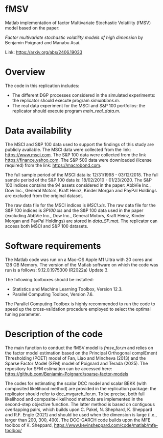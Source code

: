 # fMSV

Matlab implementation of factor Multivariate Stochastic Volatility (fMSV) model based on the paper:

*Factor multivariate stochastic volatility models of high dimension* by Benjamin Poignard and Manabu Asai.

Link: https://arxiv.org/abs/2406.19033

# Overview

The code in this replication includes:

- The different DGP processes considered in the simulated experiments: the replicator should execute program *simulations.m*.
- The real data experiment for the MSCI and S&P 100 portfolios: the replicator should execute program *main_real_data.m*.

# Data availability

The MSCI and S&P 100 data used to support the findings of this study are publicly available. The MSCI data were collected from the link: https://www.msci.com. The S&P 100 data were collected from the link https://finance.yahoo.com. The S&P 500 data were downloaded (license required) from the link: https://macrobond.com.

The full sample period of the MSCI data is: 12/31/1998 - 03/12/2018. The full sample period of the S&P 100 data is: 18/02/2010 - 01/23/2020. The S&P 100 indices contains the 94 assets considered in the paper: AbbVie Inc., Dow Inc., General Motors, Kraft Heinz, Kinder Morgan and PayPal Holdings are excluded from the original dataset. 

The raw data file for the MSCI indices is *MSCI.xls*. The raw data file for the S&P 100 indices is *SP100.xls* and the S&P 100 data used in the paper (excluding AbbVie Inc., Dow Inc., General Motors, Kraft Heinz, Kinder Morgan and PayPal Holdings) are stored in *data_SP.mat*. The replicator can access both MSCI and S&P 100 datasets.

# Software requirements

The Matlab code was run on a Mac-OS Apple M1 Ultra with 20 cores and 128 GB Memory. The version of the Matlab software on which the code was run is a follows: 9.12.0.1975300 (R2022a) Update 3.

The following toolboxes should be installed:

- Statistics and Machine Learning Toolbox, Version 12.3.
- Parallel Computing Toolbox, Version 7.6.

The Parallel Computing Toolbox is highly recommended to run the code to speed up the cross-validation procedure employed to select the optimal tuning parameter. 

# Description of the code

The main function to conduct the fMSV model is *fmsv_for.m* and relies on the factor model estimation based on the Principal Orthogonal complEment Thresholding (POET) model of Fan, Liao and Mincheva (2013) and the Sparse Factor Model (SFM) model of Poignard and Terada (2025).
The repository for SFM estimation can be accessed here: https://github.com/Benjamin-Poignard/sparse-factor-models


The codes for estimating the scalar DCC model and scalar BEKK (with composited likelihood method) are provided in the replication package: the replicator should refer to dcc_mvgarch_for.m. To be precise, both full likelihood and composite-likelihood methods are implemented in the second-step objective function. The latter method is based on contiguous overlapping pairs, which builds upon C. Pakel, N. Shephard, K. Sheppard and R.F. Engle (2021) and should be used when the dimension is large (i.e., larger than 200, 300, 400). The DCC-GARCH code builds upon the MFE toolbox of K. Sheppard, https://www.kevinsheppard.com/code/matlab/mfe-toolbox/





